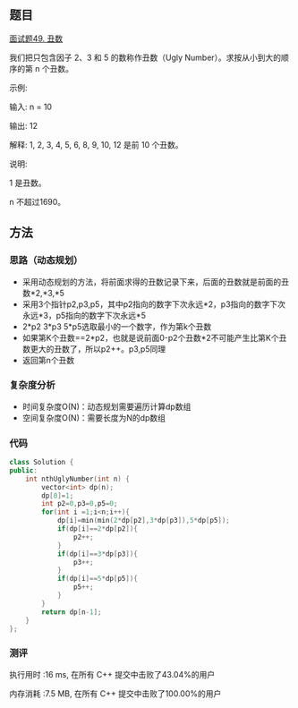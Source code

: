 ## 题目
[面试题49. 丑数](https://leetcode-cn.com/problems/chou-shu-lcof/)

我们把只包含因子 2、3 和 5 的数称作丑数（Ugly Number）。求按从小到大的顺序的第 n 个丑数。

示例:

输入: n = 10

输出: 12

解释: 1, 2, 3, 4, 5, 6, 8, 9, 10, 12 是前 10 个丑数。

说明:  

1 是丑数。

n 不超过1690。

## 方法
### 思路（动态规划）
- 采用动态规划的方法，将前面求得的丑数记录下来，后面的丑数就是前面的丑数\*2,\*3,\*5
- 采用3个指针p2,p3,p5，其中p2指向的数字下次永远\*2，p3指向的数字下次永远\*3，p5指向的数字下次永远\*5
- 2\*p2 3\*p3 5\*p5选取最小的一个数字，作为第k个丑数
- 如果第K个丑数==2\*p2，也就是说前面0-p2个丑数\*2不可能产生比第K个丑数更大的丑数了，所以p2++。p3,p5同理
- 返回第n个丑数
### 复杂度分析
- 时间复杂度O(N)：动态规划需要遍历计算dp数组
- 空间复杂度O(N)：需要长度为N的dp数组

### 代码
```cpp
class Solution {
public:
    int nthUglyNumber(int n) {
        vector<int> dp(n);
        dp[0]=1;
        int p2=0,p3=0,p5=0;
        for(int i =1;i<n;i++){
            dp[i]=min(min(2*dp[p2],3*dp[p3]),5*dp[p5]);
            if(dp[i]==2*dp[p2]){
                p2++;
            }
            if(dp[i]==3*dp[p3]){
                p3++;
            }
            if(dp[i]==5*dp[p5]){
                p5++;
            }
        }
        return dp[n-1];
    }
};
```

### 测评
执行用时 :16 ms, 在所有 C++ 提交中击败了43.04%的用户

内存消耗 :7.5 MB, 在所有 C++ 提交中击败了100.00%的用户
